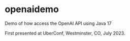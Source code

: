 # openaidemo
Demo of how access the OpenAI API using Java 17

First presented at UberConf, Westminster, CO, July 2023.
